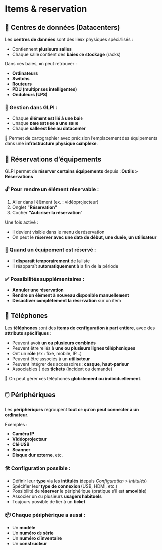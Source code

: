 # Items & reservation

## **🏢 Centres de données (Datacenters)**

Les **centres de données** sont des lieux physiques spécialisés :

- Contiennent **plusieurs salles**
- Chaque salle contient des **baies de stockage** (racks)

Dans ces baies, on peut retrouver :

- **Ordinateurs**
- **Switchs**
- **Routeurs**
- **PDU (multiprises intelligentes)**
- **Onduleurs (UPS)**

### 🧩 Gestion dans GLPI :

- Chaque **élément est lié à une baie**
- Chaque **baie est liée à une salle**
- Chaque **salle est liée au datacenter**

📐 Permet de cartographier avec précision l’emplacement des équipements dans une **infrastructure physique complexe**.



## **📅 Réservations d’équipements**

GLPI permet de **réserver certains équipements** depuis : **Outils > Réservations**

### 🔓 Pour rendre un élément réservable :

1.  Aller dans l’élément (ex. : vidéoprojecteur)
2.  Onglet **"Réservation"**
3.  Cocher **"Autoriser la réservation"**

Une fois activé :

- Il devient visible dans le menu de réservation
- On peut le **réserver avec une date de début, une durée, un utilisateur**

### 🚫 Quand un équipement est réservé :

- Il **disparaît temporairement** de la liste
- Il réapparaît **automatiquement** à la fin de la période

### ✅ Possibilités supplémentaires :

- **Annuler une réservation**
- **Rendre un élément à nouveau disponible manuellement**
- **Désactiver complètement la réservation** sur un item

## **📱 Téléphones**

Les **téléphones** sont des **items de configuration à part entière**, avec des **attributs spécifiques** :

- Peuvent avoir **un ou plusieurs combinés**
- Peuvent être reliés à **une ou plusieurs lignes téléphoniques**
- Ont un **rôle** (ex : fixe, mobile, IP…)
- Peuvent être associés à un **utilisateur**
- Peuvent intégrer des accessoires : **casque**, **haut-parleur**
- Associables à des **tickets** (incident ou demande)

📝 On peut gérer ces téléphones **globalement ou individuellement**.



## **🖱️ Périphériques**

Les **périphériques** regroupent **tout ce qu’on peut connecter à un ordinateur**.

Exemples :

- **Caméra IP**
- **Vidéoprojecteur**
- **Clé USB**
- **Scanner**
- **Disque dur externe**, etc.

### 🛠️ Configuration possible :

- Définir leur **type** via les **intitulés** (depuis *Configuration > Intitulés*)
- Spécifier leur **type de connexion** (USB, HDMI, etc.)
- Possibilité de **réserver** le périphérique (pratique s’il est **amovible**)
- Associer un ou plusieurs **usagers habituels**
- Toujours possible de lier à un **ticket**

### 📦 Chaque périphérique a aussi :

- Un **modèle**
- Un **numéro de série**
- Un **numéro d’inventaire**
- Un **constructeur**

